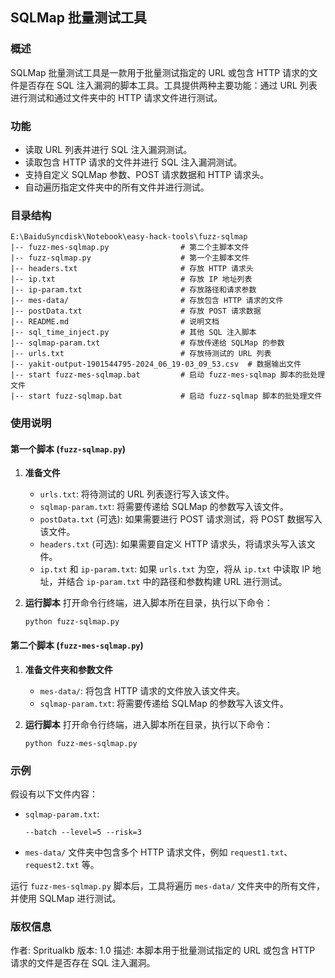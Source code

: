 ## SQLMap 批量测试工具

### 概述

SQLMap 批量测试工具是一款用于批量测试指定的 URL 或包含 HTTP 请求的文件是否存在 SQL 注入漏洞的脚本工具。工具提供两种主要功能：通过 URL 列表进行测试和通过文件夹中的 HTTP 请求文件进行测试。

### 功能

- 读取 URL 列表并进行 SQL 注入漏洞测试。
- 读取包含 HTTP 请求的文件并进行 SQL 注入漏洞测试。
- 支持自定义 SQLMap 参数、POST 请求数据和 HTTP 请求头。
- 自动遍历指定文件夹中的所有文件并进行测试。

### 目录结构

```
E:\BaiduSyncdisk\Notebook\easy-hack-tools\fuzz-sqlmap
|-- fuzz-mes-sqlmap.py                # 第二个主脚本文件
|-- fuzz-sqlmap.py                    # 第一个主脚本文件
|-- headers.txt                       # 存放 HTTP 请求头
|-- ip.txt                            # 存放 IP 地址列表
|-- ip-param.txt                      # 存放路径和请求参数
|-- mes-data/                         # 存放包含 HTTP 请求的文件
|-- postData.txt                      # 存放 POST 请求数据
|-- README.md                         # 说明文档
|-- sql_time_inject.py                # 其他 SQL 注入脚本
|-- sqlmap-param.txt                  # 存放传递给 SQLMap 的参数
|-- urls.txt                          # 存放待测试的 URL 列表
|-- yakit-output-1901544795-2024_06_19-03_09_53.csv  # 数据输出文件
|-- start fuzz-mes-sqlmap.bat         # 启动 fuzz-mes-sqlmap 脚本的批处理文件
|-- start fuzz-sqlmap.bat             # 启动 fuzz-sqlmap 脚本的批处理文件
```

### 使用说明

#### 第一个脚本 (`fuzz-sqlmap.py`)

1. **准备文件**

   - `urls.txt`: 将待测试的 URL 列表逐行写入该文件。
   - `sqlmap-param.txt`: 将需要传递给 SQLMap 的参数写入该文件。
   - `postData.txt` (可选): 如果需要进行 POST 请求测试，将 POST 数据写入该文件。
   - `headers.txt` (可选): 如果需要自定义 HTTP 请求头，将请求头写入该文件。
   - `ip.txt` 和 `ip-param.txt`: 如果 `urls.txt` 为空，将从 `ip.txt` 中读取 IP 地址，并结合 `ip-param.txt` 中的路径和参数构建 URL 进行测试。

2. **运行脚本** 打开命令行终端，进入脚本所在目录，执行以下命令：

   ```
   python fuzz-sqlmap.py
   ```

#### 第二个脚本 (`fuzz-mes-sqlmap.py`)

1. **准备文件夹和参数文件**

   - `mes-data/`: 将包含 HTTP 请求的文件放入该文件夹。
   - `sqlmap-param.txt`: 将需要传递给 SQLMap 的参数写入该文件。

2. **运行脚本** 打开命令行终端，进入脚本所在目录，执行以下命令：

   ```
   python fuzz-mes-sqlmap.py
   ```

### 示例

假设有以下文件内容：

- `sqlmap-param.txt`:

  ```
  --batch --level=5 --risk=3
  ```

- `mes-data/` 文件夹中包含多个 HTTP 请求文件，例如 `request1.txt`、`request2.txt` 等。

运行 `fuzz-mes-sqlmap.py` 脚本后，工具将遍历 `mes-data/` 文件夹中的所有文件，并使用 SQLMap 进行测试。

### 版权信息

作者: Spritualkb
版本: 1.0
描述: 本脚本用于批量测试指定的 URL 或包含 HTTP 请求的文件是否存在 SQL 注入漏洞。




